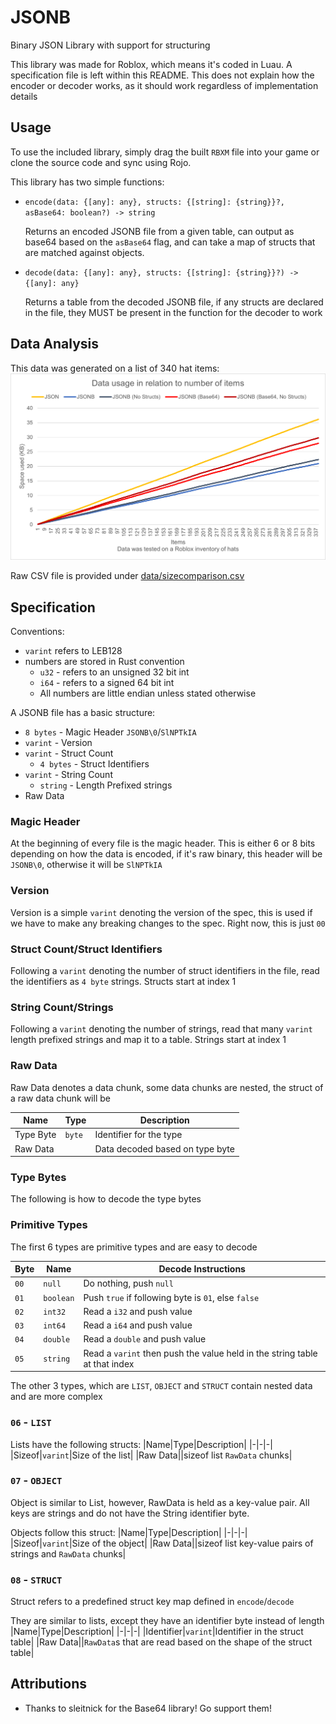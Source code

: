 # JSONB
Binary JSON Library with support for structuring

This library was made for Roblox, which means it's coded in Luau. A specification file is left within this README. This does not explain how the encoder or decoder works, as it should work regardless of implementation details

## Usage
To use the included library, simply drag the built `RBXM` file into your game or clone the source code and sync using Rojo.

This library has two simple functions:
* `encode(data: {[any]: any}, structs: {[string]: {string}}?, asBase64: boolean?) -> string`
	
	Returns an encoded JSONB file from a given table, can output as base64 based on the `asBase64` flag, and can take a map of structs that are matched against objects.

* `decode(data: {[any]: any}, structs: {[string]: {string}}?) -> {[any]: any}`

	Returns a table from the decoded JSONB file, if any structs are declared in the file, they MUST be present in the function for the decoder to work

## Data Analysis
This data was generated on a list of 340 hat items:
![sizecomparisonchart](/res/data.png)

Raw CSV file is provided under [data/sizecomparison.csv](/data/sizecomparison.csv)

## Specification

Conventions:
* `varint` refers to LEB128
* numbers are stored in Rust convention
	* `u32` - refers to an unsigned 32 bit int
	* `i64` - refers to a signed 64 bit int
	* All numbers are little endian unless stated otherwise

A JSONB file has a basic structure:

* `8 bytes` - Magic Header `JSONB\0`/`SlNPTkIA`
* `varint` - Version
* `varint` - Struct Count
	* `4 bytes` - Struct Identifiers
* `varint` - String Count
	* `string` - Length Prefixed strings
* Raw Data

### Magic Header
At the beginning of every file is the magic header. This is either 6 or 8 bits depending on how the data is encoded, if it's raw binary, this header will be `JSONB\0`, otherwise it will be `SlNPTkIA`

### Version
Version is a simple `varint` denoting the version of the spec, this is used if we have to make any breaking changes to the spec. Right now, this is just `00`

### Struct Count/Struct Identifiers
Following a `varint` denoting the number of struct identifiers in the file, read the identifiers as `4 byte` strings. Structs start at index 1

### String Count/Strings
Following a `varint` denoting the number of strings, read that many `varint` length prefixed strings and map it to a table. Strings start at index 1

### Raw Data
Raw Data denotes a data chunk, some data chunks are nested, the struct of a raw data chunk will be

|Name|Type|Description|
|-|-|-|
|Type Byte|`byte`|Identifier for the type|
|Raw Data||Data decoded based on type byte|

### Type Bytes
The following is how to decode the type bytes

### Primitive Types
The first 6 types are primitive types and are easy to decode

|Byte|Name|Decode Instructions|
|-|-|-|
|`00`|`null`|Do nothing, push `null`|
|`01`|`boolean`|Push `true` if following byte is `01`, else `false`|
|`02`|`int32`|Read a `i32` and push value|
|`03`|`int64`|Read a `i64` and push value|
|`04`|`double`|Read a `double` and push value|
|`05`|`string`|Read a `varint` then push the value held in the string table at that index|

The other 3 types, which are `LIST`, `OBJECT` and `STRUCT` contain nested data and are more complex

### `06` - `LIST`
Lists have the following structs:
|Name|Type|Description|
|-|-|-|
|Sizeof|`varint`|Size of the list|
|Raw Data||sizeof list `RawData` chunks|

### `07` - `OBJECT`
Object is similar to List, however, RawData is held as a key-value pair. All keys are strings and do not have the String identifier byte.

Objects follow this struct:
|Name|Type|Description|
|-|-|-|
|Sizeof|`varint`|Size of the object|
|Raw Data||sizeof list key-value pairs of strings and `RawData` chunks|

### `08` - `STRUCT`
Struct refers to a predefined struct key map defined in `encode`/`decode`

They are similar to lists, except they have an identifier byte instead of length
|Name|Type|Description|
|-|-|-|
|Identifier|`varint`|Identifier in the struct table|
|Raw Data||`RawData`s that are read based on the shape of the struct table|

## Attributions
* Thanks to sleitnick for the Base64 library! Go support them!
